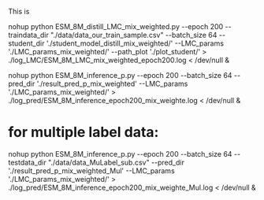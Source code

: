 This is 


nohup python ESM_8M_distill_LMC_mix_weighted.py --epoch 200 --traindata_dir "./data/data_our_train_sample.csv" --batch_size 64 --student_dir './student_model_distill_mix_weighted/' --LMC_params './LMC_params_mix_weighted/' --path_plot './plot_student/'  > ./log_LMC/ESM_8M_LMC_mix_weighted_epoch200.log < /dev/null &

nohup python ESM_8M_inference_p.py --epoch 200 --batch_size 64 --pred_dir './result_pred_p_mix_weighted' --LMC_params './LMC_params_mix_weighted/' > ./log_pred/ESM_8M_inference_epoch200_mix_weighte.log < /dev/null &

# for multiple label data:
nohup python ESM_8M_inference_p.py --epoch 200 --batch_size 64 --testdata_dir "./data/data_MuLabel_sub.csv" --pred_dir './result_pred_p_mix_weighted_Mul' --LMC_params './LMC_params_mix_weighted/' > ./log_pred/ESM_8M_inference_epoch200_mix_weighte_Mul.log < /dev/null &
